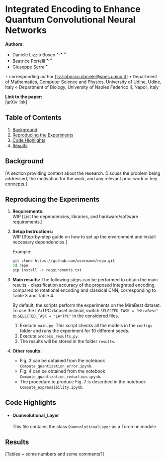 # Integrated Encoding to Enhance Quantum Convolutional Neural Networks



**Authors:**  
- Daniele Lizzio Bosco $^{\star, \bullet, \diamond}$
- Beatrice Portelli  $^{\bullet, \diamond}$
- Giuseppe Serra  $^{\bullet}$


$\star$ corresponding author [lizziobosco.daniele@spes.uniud.it]
$\bullet$ Department of Mathematics, Computer Science and Physics, University of Udine, Udine, Italy
$\diamond$ Department of Biology, University of Naples Federico II, Napoli, Italy

**Link to the paper:**  
[arXiv link]

## Table of Contents
1. [Background](#background)
2. [Reproducing the Experiments](#reproducing-the-experiments)
3. [Code Highlights](#code-highlights)
4. [Results](#results)


## Background
[A section providing context about the research. Discuss the problem being addressed, the motivation for the work, and any relevant prior work or key concepts.]

## Reproducing the Experiments
1. **Requirements:**  
    WIP
   [List the dependencies, libraries, and hardware/software requirements.]

2. **Setup Instructions:**  
    WIP
   [Step-by-step guide on how to set up the environment and install necessary dependencies.]

   Example:
   ```sh
   git clone https://github.com/username/repo.git
   cd repo
   pip install -r requirements.txt

3. **Main results:**
    The following steps can be performed to obtain the main results - classification accuracy of the proposed integrated encoding, compared to rotational encoding and classical CNN, corresponding to Table 3 and Table 4. 

    By default, the scripts perform the experiments on the MiraBest dataset. To use the LArTPC dataset instead, switch ```SELECTED_TASK = "MiraBest"``` to ```SELECTED_TASK = "LArTPC"``` in the considered files.

    

    1. Execute ```main.py```. This script checks all the models in the ```configs``` folder and runs the experiment for 10 different seeds.
    2. Execute ```process_results.py```.
    3. The results will be stored in the folder ```results```.


4. **Other results:**
    - Fig. 3 can be obtained from the notebook ```Compute_quantization_error.ipynb```.
    - Fig. 4 can be obtained from the notebook ```Compute_quantization_reduction.ipynb```.
    - The procedure to produce Fig. 7 is described in the notebook ```Compute_expressibility.ipynb```.

## Code Highlights

* #### Quanvolutional_Layer
    This file contains the class ```QuanvolutionalLayer``` as a Torch.nn module. 


## Results
[Tables + some numbers and some comments?]


